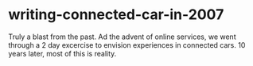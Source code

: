 # writing-connected-car-in-2007

Truly a blast from the past. Ad the advent of online services, we went through a 2 day excercise to envision experiences in connected cars. 10 years later, most of this is reality. 
